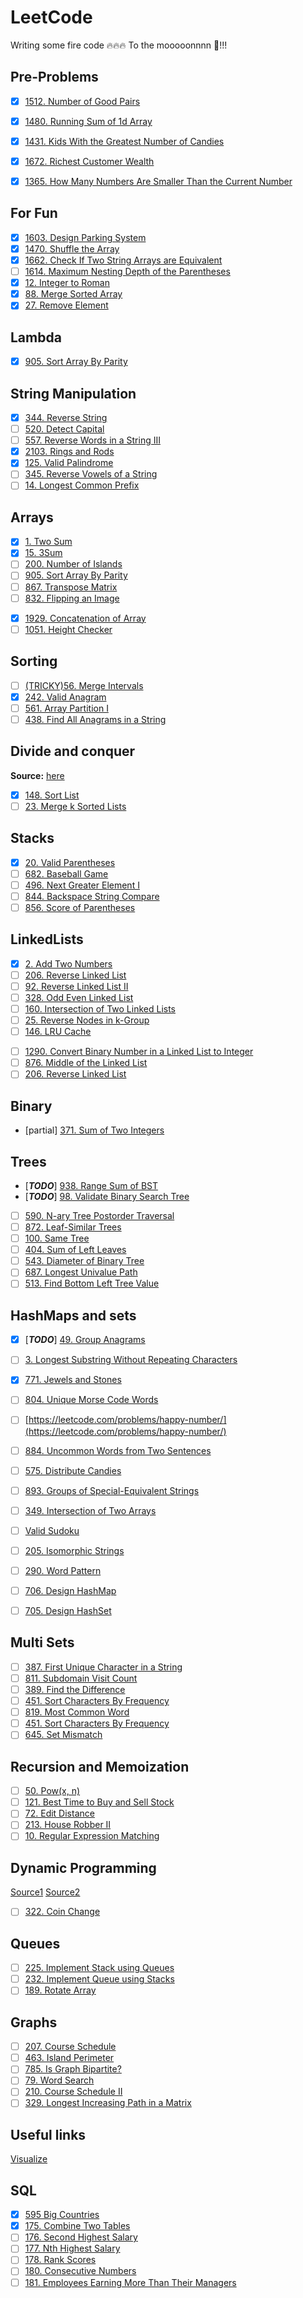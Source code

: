 # LeetCode

Writing some fire code 🔥🔥🔥 To the mooooonnnn 🚀!!!

## Pre-Problems

* [x] [1512. Number of Good Pairs](https://leetcode.com/problems/number-of-good-pairs/)
* [x] [1480. Running Sum of 1d Array](https://leetcode.com/problems/running-sum-of-1d-array/)
* [x] [1431. Kids With the Greatest Number of Candies](https://leetcode.com/problems/kids-with-the-greatest-number-of-candies/)
* [x] [1672. Richest Customer Wealth](https://leetcode.com/problems/richest-customer-wealth/)

* [x] [1365. How Many Numbers Are Smaller Than the Current Number](https://leetcode.com/problems/how-many-numbers-are-smaller-than-the-current-number/)

## For Fun

* [x] [1603. Design Parking System](https://leetcode.com/problems/design-parking-system/)
* [x] [1470. Shuffle the Array](https://leetcode.com/problems/shuffle-the-array/)
* [x] [1662. Check If Two String Arrays are Equivalent](https://leetcode.com/problems/check-if-two-string-arrays-are-equivalent/)
* [ ] [1614. Maximum Nesting Depth of the Parentheses](https://leetcode.com/problems/maximum-nesting-depth-of-the-parentheses/)
* [x] [12. Integer to Roman](https://leetcode.com/problems/integer-to-roman/description/)
* [x] [88. Merge Sorted Array](https://leetcode.com/problems/merge-sorted-array/)
* [x] [27. Remove Element](https://leetcode.com/problems/remove-element/?envType=study-plan-v2&envId=top-interview-150)

## Lambda

* [x] [905. Sort Array By Parity](https://leetcode.com/problems/sort-array-by-parity/)

## String Manipulation

* [x] [344. Reverse String](https://leetcode.com/problems/reverse-string/)
* [ ] [520. Detect Capital](https://leetcode.com/problems/detect-capital/)
* [ ] [557. Reverse Words in a String III](https://leetcode.com/problems/reverse-words-in-a-string-iii/)
* [x] [2103. Rings and Rods](https://leetcode.com/problems/rings-and-rods/)
* [x] [125. Valid Palindrome](https://leetcode.com/problems/valid-palindrome/)
* [ ] [345. Reverse Vowels of a String](https://leetcode.com/problems/reverse-vowels-of-a-string/)
* [ ] [14. Longest Common Prefix](https://leetcode.com/problems/longest-common-prefix/)

## Arrays

* [x] [1. Two Sum](https://leetcode.com/problems/two-sum/)
* [x] [15. 3Sum](https://leetcode.com/problems/3sum/submissions/)
* [ ] [200. Number of Islands](https://leetcode.com/problems/number-of-islands/)
* [ ] [905. Sort Array By Parity](https://leetcode.com/problems/sort-array-by-parity/)  
* [ ] [867. Transpose Matrix](https://leetcode.com/problems/transpose-matrix/)
* [ ] [832. Flipping an Image](https://leetcode.com/problems/flipping-an-image/)
<!-- Extra -->
* [X] [1929. Concatenation of Array](https://leetcode.com/problems/concatenation-of-array/)  
* [ ] [1051. Height Checker](https://leetcode.com/problems/height-checker/)

## Sorting

* [ ] [(TRICKY)56. Merge Intervals](https://leetcode.com/problems/merge-intervals/)
* [x] [242. Valid Anagram](https://leetcode.com/problems/valid-anagram/)
* [ ] [561. Array Partition I](https://leetcode.com/problems/array-partition-i/)
* [ ] [438. Find All Anagrams in a String](https://leetcode.com/problems/find-all-anagrams-in-a-string/)

## Divide and conquer

**Source:** [here](https://leetcode.com/explore/learn/card/recursion-ii/470/divide-and-conquer/2897/)

* [x] [148. Sort List](https://leetcode.com/problems/sort-list/)
* [ ] [23. Merge k Sorted Lists](https://leetcode.com/problems/merge-k-sorted-lists/)

## Stacks

* [x] [20. Valid Parentheses](https://leetcode.com/problems/valid-parentheses/)
* [ ] [682. Baseball Game](https://leetcode.com/problems/baseball-game/)
* [ ] [496. Next Greater Element I](https://leetcode.com/problems/next-greater-element-i/)
* [ ] [844. Backspace String Compare](https://leetcode.com/problems/backspace-string-compare/)
* [ ] [856. Score of Parentheses](https://leetcode.com/problems/score-of-parentheses/)

## LinkedLists

* [x] [2. Add Two Numbers](https://leetcode.com/problems/add-two-numbers/)
* [ ] [206. Reverse Linked List](https://leetcode.com/problems/reverse-linked-list/)
* [ ] [92. Reverse Linked List II](https://leetcode.com/problems/reverse-linked-list-ii/)
* [ ] [328. Odd Even Linked List](https://leetcode.com/problems/odd-even-linked-list/)
* [ ] [160. Intersection of Two Linked Lists
](https://leetcode.com/problems/intersection-of-two-linked-lists/)
* [ ] [25. Reverse Nodes in k-Group](https://leetcode.com/problems/reverse-nodes-in-k-group/)
* [ ] [146. LRU Cache](https://leetcode.com/problems/lru-cache/)

<!-- Extra -->
* [ ] [1290. Convert Binary Number in a Linked List to Integer](https://leetcode.com/problems/convert-binary-number-in-a-linked-list-to-integer/)
* [ ] [876. Middle of the Linked List](https://leetcode.com/problems/middle-of-the-linked-list/)
* [ ] [206. Reverse Linked List](https://leetcode.com/problems/reverse-linked-list/)

## Binary  

* [partial] [371. Sum of Two Integers](https://leetcode.com/problems/sum-of-two-integers/)

## Trees

* [***TODO***] [938. Range Sum of BST](https://leetcode.com/problems/range-sum-of-bst/)
* [***TODO***] [98. Validate Binary Search Tree](https://leetcode.com/problems/validate-binary-search-tree/)
* [ ] [590. N-ary Tree Postorder Traversal](https://leetcode.com/problems/n-ary-tree-postorder-traversal/)
* [ ] [872. Leaf-Similar Trees](https://leetcode.com/problems/leaf-similar-trees/)
* [ ] [100. Same Tree](https://leetcode.com/problems/same-tree/)
* [ ] [404. Sum of Left Leaves](https://leetcode.com/problems/sum-of-left-leaves/)
* [ ] [543. Diameter of Binary Tree](https://leetcode.com/problems/diameter-of-binary-tree/)
* [ ] [687. Longest Univalue Path](https://leetcode.com/problems/longest-univalue-path/)
* [ ] [513. Find Bottom Left Tree Value](https://leetcode.com/problems/find-bottom-left-tree-value/)

## HashMaps and sets

* [X] [***TODO***] [49. Group Anagrams](https://leetcode.com/problems/group-anagrams/)
* [ ] [3. Longest Substring Without Repeating Characters](https://leetcode.com/problems/longest-substring-without-repeating-characters/)

* [x] [771. Jewels and Stones](https://leetcode.com/problems/jewels-and-stones/)
* [ ] [804. Unique Morse Code Words](https://leetcode.com/problems/unique-morse-code-words/)
* [ ] [https://leetcode.com/problems/happy-number/](https://leetcode.com/problems/happy-number/)
* [ ] [884. Uncommon Words from Two Sentences](https://leetcode.com/problems/uncommon-words-from-two-sentences/)
* [ ] [575. Distribute Candies](https://leetcode.com/problems/distribute-candies/)
* [ ] [893. Groups of Special-Equivalent Strings](https://leetcode.com/problems/groups-of-special-equivalent-strings/)
* [ ] [349. Intersection of Two Arrays](https://leetcode.com/problems/intersection-of-two-arrays/)
* [ ] [Valid Sudoku](https://leetcode.com/problems/valid-sudoku/)
* [ ] [205. Isomorphic Strings](https://leetcode.com/problems/isomorphic-strings/)
* [ ] [290. Word Pattern](https://leetcode.com/problems/word-pattern/)
* [ ] [706. Design HashMap](https://leetcode.com/problems/design-hashmap/)
* [ ] [705. Design HashSet](https://leetcode.com/problems/design-hashset/)

## Multi Sets

* [ ] [387. First Unique Character in a String](https://leetcode.com/problems/first-unique-character-in-a-string/)
* [ ] [811. Subdomain Visit Count](https://leetcode.com/problems/subdomain-visit-count/)
* [ ] [389. Find the Difference](https://leetcode.com/problems/find-the-difference/)
* [ ] [451. Sort Characters By Frequency](https://leetcode.com/problems/sort-characters-by-frequency/)
* [ ]  [819. Most Common Word](https://leetcode.com/problems/most-common-word/)
* [ ]  [451. Sort Characters By Frequency](https://leetcode.com/problems/sort-characters-by-frequency/)
* [ ]  [645. Set Mismatch](https://leetcode.com/problems/set-mismatch/)

## Recursion and Memoization

* [ ] [50. Pow(x, n)](https://leetcode.com/problems/powx-n/)
* [ ] [121. Best Time to Buy and Sell Stock](https://leetcode.com/problems/best-time-to-buy-and-sell-stock/)
* [ ] [72. Edit Distance](https://leetcode.com/problems/edit-distance/)
* [ ] [213. House Robber II](https://leetcode.com/problems/house-robber-ii/)
* [ ] [10. Regular Expression Matching](https://leetcode.com/problems/regular-expression-matching/)

## Dynamic Programming

[Source1](https://www.freecodecamp.org/news/demystifying-dynamic-programming-3efafb8d4296)
[Source2](https://hackernoon.com/dynamic-programming-python-80f944aa6e6c)

* [ ] [322. Coin Change](https://leetcode.com/problems/coin-change/)

## Queues

* [ ] [225. Implement Stack using Queues](https://leetcode.com/problems/implement-stack-using-queues/)
* [ ] [232. Implement Queue using Stacks](https://leetcode.com/problems/implement-queue-using-stacks/)
* [ ] [189. Rotate Array](https://leetcode.com/problems/rotate-array/)

## Graphs

* [ ] [207. Course Schedule](https://leetcode.com/problems/course-schedule/)
* [ ] [463. Island Perimeter](https://leetcode.com/problems/island-perimeter/)
* [ ] [785. Is Graph Bipartite?](https://leetcode.com/problems/is-graph-bipartite/)
* [ ] [79. Word Search](https://leetcode.com/problems/word-search/)
* [ ] [210. Course Schedule II](https://leetcode.com/problems/course-schedule-ii/)
* [ ] [329. Longest Increasing Path in a Matrix](https://leetcode.com/problems/longest-increasing-path-in-a-matrix/)

## Useful links

[Visualize](https://visualgo.net/en)

## SQL

* [x] [595 Big Countries](https://leetcode.com/problems/big-countries/)
* [x] [175. Combine Two Tables](https://leetcode.com/problems/combine-two-tables/)
* [ ] [176. Second Highest Salary](https://leetcode.com/problems/second-highest-salary/)
* [ ] [177. Nth Highest Salary](https://leetcode.com/problems/nth-highest-salary/)
* [ ] [178. Rank Scores](https://leetcode.com/problems/rank-scores/)
* [ ] [180. Consecutive Numbers](https://leetcode.com/problems/consecutive-numbers/)
* [ ] [181. Employees Earning More Than Their Managers](https://leetcode.com/problems/employees-earning-more-than-their-managers/)
